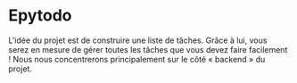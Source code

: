 # Epytodo
L'idée du projet est de construire une liste de tâches. Grâce à lui, vous serez en mesure de gérer toutes les tâches que vous devez faire facilement ! Nous nous concentrerons principalement sur le côté « backend » du projet.
